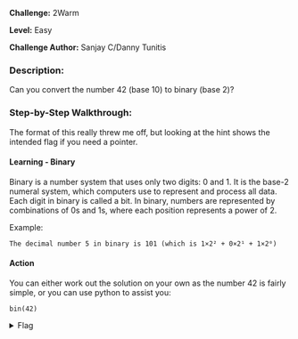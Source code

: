**Challenge:** 2Warm

**Level:** Easy

**Challenge Author:** Sanjay C/Danny Tunitis

### Description: 
Can you convert the number 42 (base 10) to binary (base 2)?

### Step-by-Step Walkthrough:
The format of this really threw me off, but looking at the hint shows the intended flag if you need a pointer.

#### Learning - Binary
Binary is a number system that uses only two digits: 0 and 1. It is the base-2 numeral system, which computers use to represent and process all data. Each digit in binary is called a bit. In binary, numbers are represented by combinations of 0s and 1s, where each position represents a power of 2.

Example:

`The decimal number 5 in binary is 101 (which is 1×2² + 0×2¹ + 1×2⁰)`

#### Action
You can either work out the solution on your own as the number 42 is fairly simple, or you can use python to assist you:

`bin(42)`

<details><summary>Flag</summary>
    <pre>
    picoCTF{101010}
    </pre>
   </details>